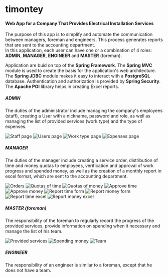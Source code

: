 # timontey
#### Web App for a Company That Provides Electrical Installation Services

The purpose of this app is to simplify and automate the communication between managers, foreman and engineers. This process generates reports that are sent to the accounting department.  
In this application, each user can have one or a combination of 4 roles: **ADMIN**, **MANAGER**, **ENGINEER** and **MASTER** (foreman).  

Application are buid on top of the **Spring Framework**. The **Spring MVC** module is used to create the basis for the application's web architecture. The **Spring JDBC** module makes it easy to interact with a **PostgreSQL** database. Authentication and authorization is provided by **Spring Security**. The **Apache POI** library helps in creating Excel reports.

##### ADMIN
The duties of the administrator include managing the company's employees (staff), creating a User with a nickname, password and role, as well as managing the list of provided services (work type) and the type of expenses.

![Staff page](docs/images/admin-staff.png)
![Users page](docs/images/admin-users.png)
![Work type page](docs/images/admin-worktype.png)
![Expenses page](docs/images/admin-expenses.png)

##### MANAGER
The duties of the manager include creating a service order, distribution of time and money quotas to employees, verification and approval of work progress and spended money, as well as the creation of a monthly report in excel format, which are sent to the accounting department.

![Orders](docs/images/manager-orders.png)
![Quotas of time](docs/images/manager-quota-time.png)
![Quotas of money](docs/images/manager-quota-money.png)
![Approve time](docs/images/manager-approve-time.png)
![Approve money](docs/images/manager-approve-money.png)
![Report time form](docs/images/manager-report-time.png)
![Report money form](docs/images/manager-report-money.png)
![Report time excel](docs/images/manager-report-time-excel.png)
![Report money excel](docs/images/manager-report-money-excel.png)

##### MASTER (foreman)
The responsibility of the foreman to regularly record the progress of the provided services, provide information on spending when it necessary and manage the list of his team.

![Provided services](docs/images/master-work-day.png)
![Spending money](docs/images/master-money-spend.png)
![Team](docs/images/master-team.png)

##### ENGINEER
The responsibility of an engineer is similar to a foreman, except that he does not have a team.
